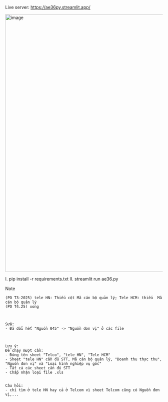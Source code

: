 Live server: https://ae36py.streamlit.app/

<img width="1554" height="821" alt="image" src="https://github.com/user-attachments/assets/98c334d2-99a5-4cb6-9903-454c4b39779f" />


I. pip install -r requirements.txt
II. streamlit run ae36.py

Note 
```
(PO T3-2025) tele HN: Thiếu cột Mã cán bộ quản lý; Tele HCM: thiếu  Mã cán bộ quản lý
(PO T4.25) xong



Sửa:
- Đã đổi hết "Nguồn 045" -> "Nguồn đơn vị" ở các file



Lưu ý:
Để chạy mượt cần:
- Đúng tên sheet "Telco", "tele HN", "Tele HCM"
- Sheet "tele HN" cần đủ STT, Mã cán bộ quản lý, "Doanh thu thực thu", "Nguồn đơn vị" và "Loại hình nghiệp vụ gốc"
- Tất cả các sheet cần đủ STT
- Chấp nhận loại file .xls


Câu hỏi:
- chỉ tìm ở tele HN hay cả ở Telcom vì sheet Telcom cũng có Nguồn đơn vị,...
```
